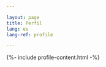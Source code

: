 ```yaml
---

layout: page
title: Perfil
lang: es
lang-ref: profile

---
```


{%- include profile-content.html -%}
